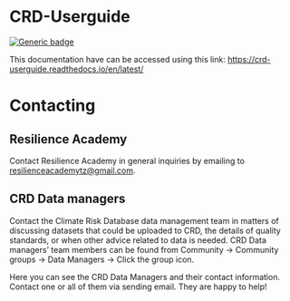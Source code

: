# CRD-Userguide

[![Generic badge](https://img.shields.io/badge/<update>-<Status>-<COLOR>.svg)](https://crd-userguide.readthedocs.io/en/latest/)

This documentation have can be accessed using this link: https://crd-userguide.readthedocs.io/en/latest/

# Contacting

## Resilience Academy

Contact Resilience Academy in general inquiries by emailing to resilienceacademytz@gmail.com.


## CRD Data managers

Contact the Climate Risk Database data management team in matters of discussing datasets that could be uploaded to CRD, the details of quality standards, or when other advice related to data is needed. CRD Data managers’ team members can be found from Community → Community groups → Data Managers → Click the group icon.

Here you can see the CRD Data Managers and their contact information. Contact one or all of them via sending email. They are happy to help!
